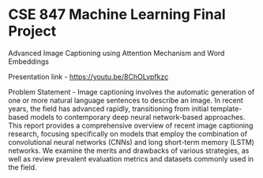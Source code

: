 # CSE 847 Machine Learning Final Project
Advanced Image Captioning using Attention Mechanism and Word Embeddings

Presentation link - https://youtu.be/8ChOLvpfkzc

Problem Statement -
Image captioning involves the automatic generation of one or more natural language sentences to describe an image. In recent years, the field has advanced rapidly, transitioning from initial template-based models to contemporary deep neural network-based approaches. This report provides a comprehensive overview of recent image captioning research, focusing specifically on models that employ the combination of convolutional neural networks (CNNs) and long short-term memory (LSTM) networks. We examine the merits and drawbacks of various strategies, as well as review prevalent evaluation metrics and datasets commonly used in the field.


